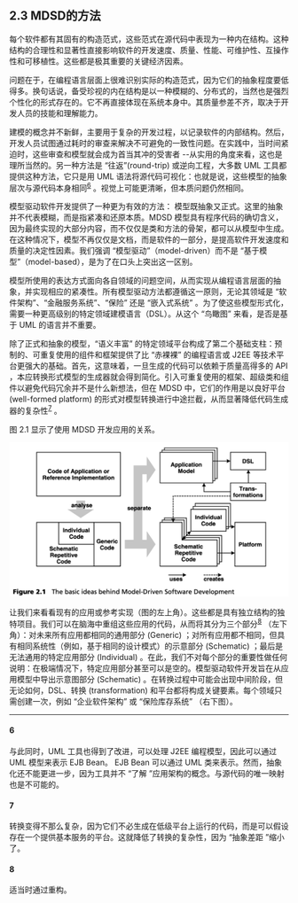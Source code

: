 ## 2.3 MDSD的方法
每个软件都有其固有的构造范式，这些范式在源代码中表现为一种内在结构。这种结构的合理性和显著性直接影响软件的开发速度、质量、性能、可维护性、互操作性和可移植性。这些都是极其重要的关键经济因素。

问题在于，在编程语言层面上很难识别实际的构造范式，因为它们的抽象程度要低得多。换句话说，备受珍视的内在结构是以一种模糊的、分布式的，当然也是强烈个性化的形式存在的。它不再直接体现在系统本身中。其质量参差不齐，取决于开发人员的技能和理解能力。

建模的概念并不新鲜，主要用于复杂的开发过程，以记录软件的内部结构。然后，开发人员试图通过耗时的审查来解决不可避免的一致性问题。在实践中，当时间紧迫时，这些审查和模型就会成为首当其冲的受害者 --从实用的角度来看，这也是理所当然的。另一种方法是 “往返”(round-trip) 或逆向工程，大多数 UML 工具都提供这种方法，它只是用 UML 语法将源代码可视化：也就是说，这些模型的抽象层次与源代码本身相同<sup>[6](#6)</sup>
 。视觉上可能更清晰，但本质问题仍然相同。

模型驱动软件开发提供了一种更为有效的方法： 模型既抽象又正式。这里的抽象并不代表模糊，而是指紧凑和还原本质。MDSD 模型具有程序代码的确切含义，因为最终实现的大部分内容，而不仅仅是类和方法的骨架，都可以从模型中生成。在这种情况下，模型不再仅仅是文档，而是软件的一部分，是提高软件开发速度和质量的决定性因素。我们强调 “模型驱动”（model-driven）而不是 “基于模型”（model-based），是为了在口头上突出这一区别。

模型所使用的表达方式面向各自领域的问题空间，从而实现从编程语言层面的抽象，并实现相应的紧凑性。所有模型驱动方法都遵循这一原则，无论其领域是 “软件架构”、“金融服务系统”、“保险” 还是 “嵌入式系统” 。为了使这些模型形式化，需要一种更高级别的特定领域建模语言（DSL）。从这个 “鸟瞰图” 来看，是否是基于 UML 的语言并不重要。

除了正式和抽象的模型，“语义丰富” 的特定领域平台构成了第二个基础支柱：预制的、可重复使用的组件和框架提供了比 “赤裸裸” 的编程语言或 J2EE 等技术平台更强大的基础。首先，这意味着，一旦生成的代码可以依赖于质量高得多的 API ，本应转换形式模型的生成器就会得到简化。引入可重复使用的框架、超级类和组件以避免代码冗余并不是什么新想法，但在 MDSD 中，它们的作用是以良好平台 (well-formed platform) 的形式对模型转换进行中途拦截，从而显著降低代码生成器的复杂性<sup>[7](#7)</sup>
。

图 2.1 显示了使用 MDSD 开发应用的关系。

![Figure 2.1](../img/f2.1.png)

让我们来看看现有的应用或参考实现（图的左上角）。这些都是具有独立结构的独特项目。我们可以在脑海中重组这些应用的代码，从而将其分为三个部分<sup>[8](#8)</sup>
 （左下角）：对未来所有应用都相同的通用部分 (Generic) ；对所有应用都不相同，但具有相同系统性（例如，基于相同的设计模式）的示意部分 (Schematic) ；最后是无法通用的特定应用部分 (Individual) 。在此，我们不对每个部分的重要性做任何说明：在极端情况下，特定应用部分甚至可以是空的。模型驱动软件开发旨在从应用模型中导出示意图部分 (Schematic) 。在转换过程中可能会出现中间阶段，但无论如何，DSL、转换 (transformation) 和平台都将构成关键要素。每个领域只需创建一次，例如 “企业软件架构” 或 “保险库存系统” （右下图）。

---
#### 6
与此同时，UML 工具也得到了改进，可以处理 J2EE 编程模型，因此可以通过 UML 模型来表示 EJB Bean。
EJB Bean 可以通过 UML 类来表示。然而，抽象化还不能更进一步，因为工具并不 “了解 ”应用架构的概念。与源代码的唯一映射也是不可能的。

#### 7
转换变得不那么复杂，因为它们不必生成在低级平台上运行的代码，而是可以假设存在一个提供基本服务的平台。这就降低了转换的复杂性，因为 “抽象差距 ”缩小了。

#### 8
适当时通过重构。
